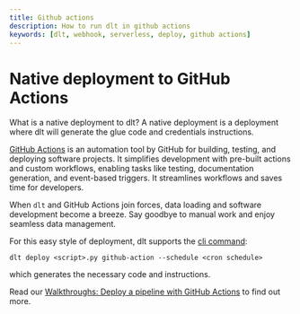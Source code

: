 ```yaml
---
title: Github actions
description: How to run dlt in github actions
keywords: [dlt, webhook, serverless, deploy, github actions]
---
```


# Native deployment to GitHub Actions

What is a native deployment to dlt? A native deployment is a deployment where dlt will generate the
glue code and credentials instructions.

[GitHub Actions](https://docs.github.com/en/actions) is an automation tool by GitHub for building,
testing, and deploying software projects. It simplifies development with pre-built actions and
custom workflows, enabling tasks like testing, documentation generation, and event-based triggers.
It streamlines workflows and saves time for developers.

When `dlt` and GitHub Actions join forces, data loading and software development become a breeze.
Say goodbye to manual work and enjoy seamless data management.

For this easy style of deployment, dlt supports the
[cli command](/docs/reference/command-line-interface#github-action):

```shell
dlt deploy <script>.py github-action --schedule <cron schedule>
```

which generates the necessary code and instructions.

Read our
[Walkthroughs: Deploy a pipeline with GitHub Actions](../../walkthroughs/deploy-a-pipeline/deploy-with-github-actions)
to find out more.
